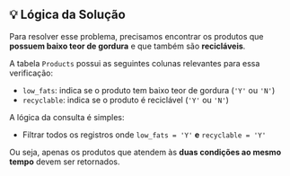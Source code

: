 ## 💡 Lógica da Solução

Para resolver esse problema, precisamos encontrar os produtos que **possuem baixo teor de gordura** e que também são **recicláveis**.

A tabela `Products` possui as seguintes colunas relevantes para essa verificação:

- `low_fats`: indica se o produto tem baixo teor de gordura (`'Y'` ou `'N'`)
- `recyclable`: indica se o produto é reciclável (`'Y'` ou `'N'`)

A lógica da consulta é simples:
- Filtrar todos os registros onde `low_fats = 'Y'` **e** `recyclable = 'Y'`

Ou seja, apenas os produtos que atendem às **duas condições ao mesmo tempo** devem ser retornados.


